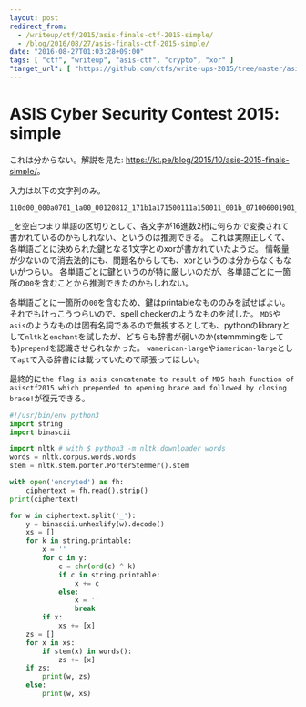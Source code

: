 ```yaml
---
layout: post
redirect_from:
  - /writeup/ctf/2015/asis-finals-ctf-2015-simple/
  - /blog/2016/08/27/asis-finals-ctf-2015-simple/
date: "2016-08-27T01:03:28+09:00"
tags: [ "ctf", "writeup", "asis-ctf", "crypto", "xor" ]
"target_url": [ "https://github.com/ctfs/write-ups-2015/tree/master/asis-finals-ctf-2015/crypto/simple" ]
---
```


# ASIS Cyber Security Contest 2015: simple

これは分からない。解説を見た: <https://kt.pe/blog/2015/10/asis-2015-finals-simple/>。

入力は以下の文字列のみ。

```
110d00_000a0701_1a00_00120812_171b1a171500111a150011_001b_071006001901_0900_787100_00091b00_00130805120f0908_0900_5143594353445602000105_140b0a000b_00021500151e141514_1b00_0a15000b0b0c0b02_1000131117_000f05_0a030000031b0908_001b_101f1c001a1d14_435340424400
```

`_`を空白つまり単語の区切りとして、各文字が$16$進数$2$桁に何らかで変換されて書かれているのかもしれない、というのは推測できる。
これは実際正しくて、各単語ごとに決められた鍵となる$1$文字とのxorが書かれていたようだ。
情報量が少ないので消去法的にも、問題名からしても、xorというのは分からなくもないがつらい。
各単語ごとに鍵というのが特に厳しいのだが、各単語ごとに一箇所の`00`を含むことから推測できたのかもしれない。

各単語ごとに一箇所の`00`を含むため、鍵はprintableなもののみを試せばよい。それでもけっこうつらいので、spell checkerのようなものを試した。
`MD5`や`asis`のようなものは固有名詞であるので無視するとしても、pythonのlibraryとして`nltk`と`enchant`を試したが、どちらも辞書が弱いのか(stemmmingをしても)`prepend`を認識させられなかった。
`wamerican-large`や`iamerican-large`として`apt`で入る辞書には載っていたので頑張ってほしい。

最終的に`the flag is asis concatenate to result of MD5 hash function of asisctf2015 which prepended to opening brace and followed by closing brace!`が復元できる。

``` python
#!/usr/bin/env python3
import string
import binascii

import nltk # with $ python3 -m nltk.downloader words
words = nltk.corpus.words.words
stem = nltk.stem.porter.PorterStemmer().stem

with open('encryted') as fh:
    ciphertext = fh.read().strip()
print(ciphertext)

for w in ciphertext.split('_'):
    y = binascii.unhexlify(w).decode()
    xs = []
    for k in string.printable:
        x = ''
        for c in y:
            c = chr(ord(c) ^ k)
            if c in string.printable:
                x += c
            else:
                x = ''
                break
        if x:
            xs += [x]
    zs = []
    for x in xs:
        if stem(x) in words():
            zs += [x]
    if zs:
        print(w, zs)
    else:
        print(w, xs)
```
